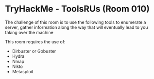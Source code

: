 #  TryHackMe - ToolsRUs (Room 010)

The challenge of this room is to use the following tools to enumerate a server, gather information along the way that will eventually lead to you taking over the machine

This room requires the use of:

* Dirbuster or Gobuster
* Hydra
* Nmap
* Nikto
* Metasploit